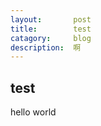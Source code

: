 ```yaml
---
layout:       post
title:        test
catagory:     blog
description:  啊
---
```

## test

hello world

